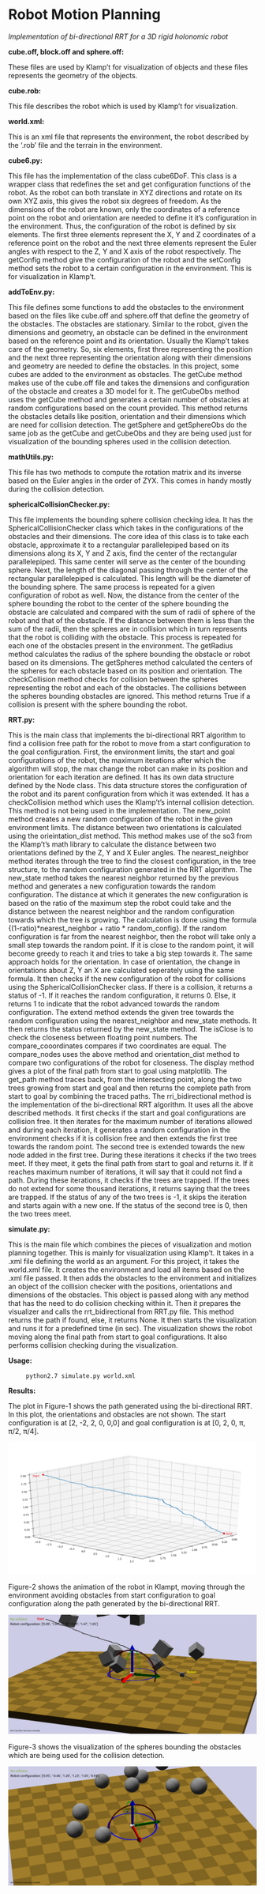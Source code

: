 <h1> Robot Motion Planning </h1>

<i>Implementation of bi-directional RRT for a 3D rigid holonomic robot</i>

<b>cube.off, block.off and sphere.off:</b> 
<p>
These files are used by Klamp’t for visualization of objects and these files represents the geometry of the objects.
</p>
<b>cube.rob:</b>
<p>   
This file describes the robot which is used by Klamp’t for visualization.
</p>
<b>world.xml:</b> 
<p>   
This is an xml file that represents the environment, the robot described by the ‘.rob’ file and the terrain in the environment.
</p>
<b>cube6.py:</b> 
<p>
This file has the implementation of the class cube6DoF. This class is a wrapper class that redefines the set and get configuration functions of the robot. As the robot can both translate in XYZ directions and rotate on its own XYZ axis, this gives the robot six degrees of freedom. As the dimensions of the robot are known, only the coordinates of a reference point on the robot and orientation are needed to define it it’s configuration in the environment. Thus, the configuration of the robot is defined by six elements. The first three elements represent the X, Y and Z coordinates of a reference point on the robot and the next three elements represent the Euler angles with respect to the Z, Y and X axis of the robot respectively. The getConfig method give the configuration of the robot and the setConfig method sets the robot to a certain configuration in the environment. This is for visualization in Klamp’t.
</p>
<b>addToEnv.py:</b>
<p>
This file defines some functions to add the obstacles to the environment based on the files like cube.off and sphere.off that define the geometry of the obstacles. The obstacles are stationary. Similar to the robot, given the dimensions and geometry, an obstacle can be defined in the environment based on the reference point and its orientation. Usually the Klamp’t takes care of the geometry. So, six elements, first three representing the position and the next three representing the orientation along with their dimensions and geometry are needed to define the obstacles. In this project, some cubes are added to the environment as obstacles. The getCube method makes use of the cube.off file and takes the dimensions and configuration of the obstacle and creates a 3D model for it. The getCubeObs method uses the getCube method and generates a certain number of obstacles at random configurations based on the count provided. This method returns the obstacles details like position, orientation and their dimensions which are need for collision detection. The getSphere and getSphereObs do the same job as the getCube and getCubeObs and they are being used just for visualization of the bounding spheres used in the collision detection.
</p>
<b>mathUtils.py:</b>
<p>
This file has two methods to compute the rotation matrix and its inverse based on the Euler angles in the order of ZYX. This comes in handy mostly during the collision detection.
</p>
<b>sphericalCollisionChecker.py:</b>
<p>
This file implements the bounding sphere collision checking idea. It has the SphericalCollisionChecker class which takes in the configurations of the obstacles and their dimensions. The core idea of this class is to take each obstacle, approximate it to a rectangular parallelepiped based on its dimensions along its X, Y and Z axis, find the center of the rectangular parallelepiped. This same center will serve as the center of the bounding sphere. Next, the length of the diagonal passing through the center of the rectangular parallelepiped is calculated. This length will be the diameter of the bounding sphere. The same process is repeated for a given configuration of robot as well. Now, the distance from the center of the sphere bounding the robot to the center of the sphere bounding the obstacle are calculated and compared with the sum of radii of sphere of the robot and that of the obstacle. If the distance between them is less than the sum of the radii, then the spheres are in collision which in turn represents that the robot is colliding with the obstacle. This process is repeated for each one of the obstacles present in the environment. The getRadius method calculates the radius of the sphere bounding the obstacle or robot based on its dimensions. The getSpheres method calculated the centers of the spheres for each obstacle based on its position and orientation. The checkCollision method checks for collision between the spheres representing the robot and each of the obstacles. The collisions between the spheres bounding obstacles are ignored. This method returns True if a collision is present with the sphere bounding the robot.
</p>
<b>RRT.py:</b>
<p>
This is the main class that implements the bi-directional RRT algorithm to find a collision free path for the robot to move from a start configuration to the goal configuration. First, the environment limits, the start and goal configurations of the robot, the maximum iterations after which the algorithm will stop, the max change the robot can make in its position and orientation for each iteration are defined. It has its own data structure defined by the Node class. This data structure stores the configuration of the robot and its parent configuration from which it was extended. It has a checkCollision method which uses the Klamp’t’s internal collision detection. This method is not being used in the implementation. The new_point method creates a new random configuration of the robot in the given environment limits. The distance between two orientations is calculated using the orieintation_dist method. This method makes use of the so3 from the Klamp’t’s math library to calculate the distance between two orientations defined by the Z, Y and X Euler angles. The nearest_neighbor method iterates through the tree to find the closest configuration, in the tree structure, to the random configuration generated in the RRT algorithm. The new_state method takes the nearest neighbor returned by the previous method and generates a new configuration towards the random configuration. The distance at which it generates the new configuration is based on the ratio of the maximum step the robot could take and the distance between the nearest neighbor and the random configuration towards which the tree is growing. The calculation is done using the formula {(1-ratio)*nearest_neighbor + ratio * random_config}. If the random configuration is far from the nearest neighbor, then the robot will take only a small step towards the random point. If it is close to the random point, it will become greedy to reach it and tries to take a big step towards it. The same approach holds for the orientation. In case of orientation, the change in orientations about Z, Y an X are calculated seperately using the same formula. It then checks if the new configuration of the robot for collisions using the SphericalCollisionChecker class. If there is a collision, it returns a status of -1. If it reaches the random configuration, it returns 0. Else, it returns 1 to indicate that the robot advanced towards the random configuration. The extend method extends the given tree towards the random configuration using the nearest_neighbor and new_state methods. It then returns the status returned by the new_state method. The isClose is to check the closeness between floating point numbers. The compare_cooordinates compares if two coordinates are equal. The compare_nodes uses the above method and orientation_dist method to compare two configurations of the robot for closeness. The display method gives a plot of the final path from start to goal using matplotlib. The get_path method traces back, from the intersecting point, along the two trees growing from start and goal and then returns the complete path from start to goal by combining the traced paths. The rri_bidirectional method is the implementation of the bi-directional RRT algorithm. It uses all the above described methods. It first checks if the start and goal configurations are collision free. It then iterates for the maximum number of iterations allowed and during each iteration, it generates a random configuration in the environment checks if it is collision free and then extends the first tree towards the random point. The second tree is extended towards the new node added in the first tree. During these iterations it checks if the two trees meet. If they meet, it gets the final path from start to goal and returns it. If it reaches maximum number of iterations, it will say that it could not find a path. During these iterations, it checks if the trees are trapped. If the trees do not extend for some thousand iterations, it returns saying that the trees are trapped. If the status of any of the two trees is -1, it skips the iteration and starts again with a new one. If the status of the second tree is 0, then the two trees meet.
</p>
<b>simulate.py:</b>
<p>
This is the main file which combines the pieces of visualization and motion planning together. This is mainly for visualization using Klamp’t. It takes in a .xml file defining the world as an argument. For this project, it takes the world.xml file. It creates the environment and load all items based on the .xml file passed. It then adds the obstacles to the environment and initializes an object of the collision checker with the positions, orientations and dimensions of the obstacles. This object is passed along with any method that has the need to do collision checking within it. Then it prepares the visualizer and calls the rrt_bidirectional from RRT.py file. This method returns the path if found, else, it returns None. It then starts the visualization and runs it for a predefined time (in sec). The visualization shows the robot moving along the final path from start to goal configurations. It also performs collision checking during the visualization.
</p>
<b>Usage:</b>

         python2.7 simulate.py world.xml 

<b>Results:</b>
<p>
The plot in Figure-1 shows the path generated using the bi-directional RRT. In this plot, the orientations and obstacles are not shown. The start configuration is at [2, -2, 2, 0, 0,0] and goal configuration is at [0, 2, 0, π, π/2, π/4].
</p>  

![alt text](matplot.png)

<p>
Figure-2 shows the animation of the robot in Klampt, moving through the environment avoiding obstacles from start configuration to goal configuration along the path generated by the bi-directional RRT.
</p>

![alt text](simulation.png)

<p>
Figure-3 shows the visualization of the spheres bounding the obstacles which are being used for the collision detection.
</p>

![alt text](boundingspheres.png)
